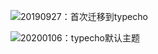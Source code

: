 ![20190927：首次迁移到typecho](/blog_static/2019/20190927-typecho-simplicity.png)

![20200106：typecho默认主题](/blog_static/2000/history-1.jpg)

